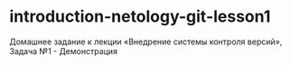 # introduction-netology-git-lesson1
Домашнее задание к лекции «Внедрение системы контроля версий», Задача №1 - Демонстрация
